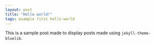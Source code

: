 ```yaml
---
layout: post
title: "Hello world!"
tags: example first hello-world
---
```


This is a sample post made to display posts made using `jekyll-theme-bluelib`.
